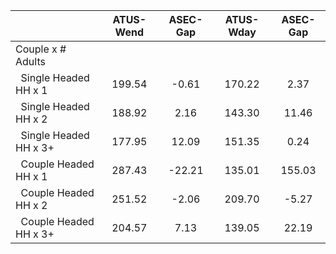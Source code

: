 
|                      |    ATUS-Wend |     ASEC-Gap |    ATUS-Wday |     ASEC-Gap |
| -------------------- | :----------: | :----------: | :----------: | :----------: |
| Couple x # Adults    |              |              |              |              |
| &nbsp;&nbsp;Single Headed HH x 1 |       199.54 |        -0.61 |       170.22 |         2.37 |
| &nbsp;&nbsp;Single Headed HH x 2 |       188.92 |         2.16 |       143.30 |        11.46 |
| &nbsp;&nbsp;Single Headed HH x 3+ |       177.95 |        12.09 |       151.35 |         0.24 |
| &nbsp;&nbsp;Couple Headed HH x 1 |       287.43 |       -22.21 |       135.01 |       155.03 |
| &nbsp;&nbsp;Couple Headed HH x 2 |       251.52 |        -2.06 |       209.70 |        -5.27 |
| &nbsp;&nbsp;Couple Headed HH x 3+ |       204.57 |         7.13 |       139.05 |        22.19 |

